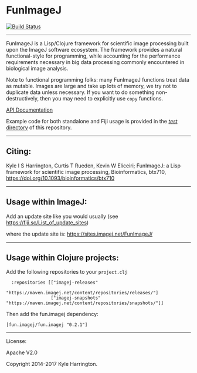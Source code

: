 # FunImageJ

[![Build Status](https://travis-ci.org/funimage/funimage.svg?branch=master)](https://travis-ci.org/funimage/funimage)

---

FunImageJ is a Lisp/Clojure framework for scientific image processing built upon the ImageJ software ecosystem. The framework provides a natural functional-style for programming, while accounting for the performance requirements necessary in big data processing commonly encountered in biological image analysis.

Note to functional programming folks: many FunImageJ functions treat data as mutable. Images are large and take up lots of memory, we try not to duplicate data unless necessary. If you want to do something non-destructively, then you may need to explicitly use `copy` functions.

[API Documentation](https://kephale.github.io/fun.imagej/)

Example code for both standalone and Fiji usage is provided in the [*test* directory](https://github.com/kephale/fun.imagej/tree/master/test/fun/imagej/test) of this repository.

---

## Citing:

Kyle I S Harrington, Curtis T Rueden, Kevin W Eliceiri; FunImageJ: a Lisp framework for scientific image processing, Bioinformatics, btx710, https://doi.org/10.1093/bioinformatics/btx710

---

## Usage within ImageJ:

Add an update site like you would usually (see https://fiji.sc/List_of_update_sites)   

where the update site is: https://sites.imagej.net/FunImageJ/  

---

## Usage within Clojure projects:

Add the following repositories to your `project.clj`

```
  :repositories [["imagej-releases"       
                 "https://maven.imagej.net/content/repositories/releases/"]
                 ["imagej-snapshots" "https://maven.imagej.net/content/repositories/snapshots/"]]

```

Then add the fun.imagej dependency:

```
[fun.imagej/fun.imagej "0.2.1"]
```

---


License:

Apache V2.0

Copyright 2014-2017 Kyle Harrington.
